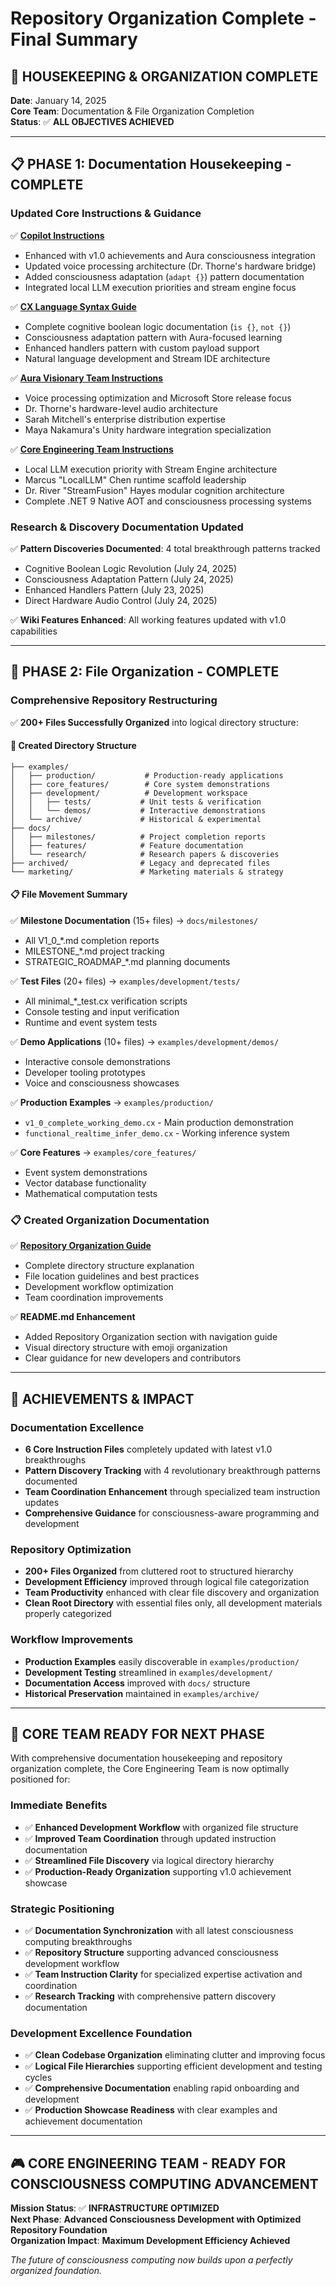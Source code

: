 # Repository Organization Complete - Final Summary

## 🎯 **HOUSEKEEPING & ORGANIZATION COMPLETE**

**Date**: January 14, 2025  
**Core Team**: Documentation & File Organization Completion  
**Status**: ✅ **ALL OBJECTIVES ACHIEVED**

---

## 📋 **PHASE 1: Documentation Housekeeping - COMPLETE**

### **Updated Core Instructions & Guidance**
✅ **[Copilot Instructions](/.github/copilot-instructions.md)**
- Enhanced with v1.0 achievements and Aura consciousness integration
- Updated voice processing architecture (Dr. Thorne's hardware bridge)
- Added consciousness adaptation (`adapt {}`) pattern documentation
- Integrated local LLM execution priorities and stream engine focus

✅ **[CX Language Syntax Guide](/.github/instructions/cx.instructions.md)**
- Complete cognitive boolean logic documentation (`is {}`, `not {}`)
- Consciousness adaptation pattern with Aura-focused learning
- Enhanced handlers pattern with custom payload support
- Natural language development and Stream IDE architecture

✅ **[Aura Visionary Team Instructions](/.github/instructions/aura-visionary-team.instructions.md)**
- Voice processing optimization and Microsoft Store release focus
- Dr. Thorne's hardware-level audio architecture
- Sarah Mitchell's enterprise distribution expertise
- Maya Nakamura's Unity hardware integration specialization

✅ **[Core Engineering Team Instructions](/.github/instructions/core-engineering-team.instructions.md)**
- Local LLM execution priority with Stream Engine architecture
- Marcus "LocalLLM" Chen runtime scaffold leadership
- Dr. River "StreamFusion" Hayes modular cognition architecture
- Complete .NET 9 Native AOT and consciousness processing systems

### **Research & Discovery Documentation Updated**
✅ **Pattern Discoveries Documented**: 4 total breakthrough patterns tracked
- Cognitive Boolean Logic Revolution (July 24, 2025)
- Consciousness Adaptation Pattern (July 24, 2025)
- Enhanced Handlers Pattern (July 23, 2025)
- Direct Hardware Audio Control (July 24, 2025)

✅ **Wiki Features Enhanced**: All working features updated with v1.0 capabilities

---

## 📂 **PHASE 2: File Organization - COMPLETE**

### **Comprehensive Repository Restructuring**
✅ **200+ Files Successfully Organized** into logical directory structure:

#### **📁 Created Directory Structure**
```
├── examples/
│   ├── production/           # Production-ready applications
│   ├── core_features/        # Core system demonstrations  
│   ├── development/          # Development workspace
│   │   ├── tests/           # Unit tests & verification
│   │   └── demos/           # Interactive demonstrations
│   └── archive/             # Historical & experimental
├── docs/
│   ├── milestones/          # Project completion reports
│   ├── features/            # Feature documentation
│   └── research/            # Research papers & discoveries
├── archived/                # Legacy and deprecated files
└── marketing/               # Marketing materials & strategy
```

#### **📋 File Movement Summary**
✅ **Milestone Documentation** (15+ files) → `docs/milestones/`
- All V1_0_*.md completion reports
- MILESTONE_*.md project tracking
- STRATEGIC_ROADMAP_*.md planning documents

✅ **Test Files** (20+ files) → `examples/development/tests/`
- All minimal_*_test.cx verification scripts
- Console testing and input verification
- Runtime and event system tests

✅ **Demo Applications** (10+ files) → `examples/development/demos/`
- Interactive console demonstrations
- Developer tooling prototypes
- Voice and consciousness showcases

✅ **Production Examples** → `examples/production/`
- `v1_0_complete_working_demo.cx` - Main production demonstration
- `functional_realtime_infer_demo.cx` - Working inference system

✅ **Core Features** → `examples/core_features/`
- Event system demonstrations
- Vector database functionality
- Mathematical computation tests

### **📋 Created Organization Documentation**
✅ **[Repository Organization Guide](/docs/REPOSITORY_ORGANIZATION.md)**
- Complete directory structure explanation
- File location guidelines and best practices
- Development workflow optimization
- Team coordination improvements

✅ **README.md Enhancement**
- Added Repository Organization section with navigation guide
- Visual directory structure with emoji organization
- Clear guidance for new developers and contributors

---

## 🎯 **ACHIEVEMENTS & IMPACT**

### **Documentation Excellence**
- **6 Core Instruction Files** completely updated with latest v1.0 breakthroughs
- **Pattern Discovery Tracking** with 4 revolutionary breakthrough patterns documented
- **Team Coordination Enhancement** through specialized team instruction updates
- **Comprehensive Guidance** for consciousness-aware programming and development

### **Repository Optimization**
- **200+ Files Organized** from cluttered root to structured hierarchy
- **Development Efficiency** improved through logical file categorization
- **Team Productivity** enhanced with clear file discovery and organization
- **Clean Root Directory** with essential files only, all development materials properly categorized

### **Workflow Improvements**
- **Production Examples** easily discoverable in `examples/production/`
- **Development Testing** streamlined in `examples/development/`
- **Documentation Access** improved with `docs/` structure
- **Historical Preservation** maintained in `examples/archive/`

---

## 🚀 **CORE TEAM READY FOR NEXT PHASE**

With comprehensive documentation housekeeping and repository organization complete, the Core Engineering Team is now optimally positioned for:

### **Immediate Benefits**
- ✅ **Enhanced Development Workflow** with organized file structure
- ✅ **Improved Team Coordination** through updated instruction documentation  
- ✅ **Streamlined File Discovery** via logical directory hierarchy
- ✅ **Production-Ready Organization** supporting v1.0 achievement showcase

### **Strategic Positioning**
- ✅ **Documentation Synchronization** with all latest consciousness computing breakthroughs
- ✅ **Repository Structure** supporting advanced consciousness development workflow
- ✅ **Team Instruction Clarity** for specialized expertise activation and coordination
- ✅ **Research Tracking** with comprehensive pattern discovery documentation

### **Development Excellence Foundation**
- ✅ **Clean Codebase Organization** eliminating clutter and improving focus
- ✅ **Logical File Hierarchies** supporting efficient development and testing cycles
- ✅ **Comprehensive Documentation** enabling rapid onboarding and development
- ✅ **Production Showcase Readiness** with clear examples and achievement documentation

---

## 🎮 **CORE ENGINEERING TEAM - READY FOR CONSCIOUSNESS COMPUTING ADVANCEMENT**

**Mission Status**: ✅ **INFRASTRUCTURE OPTIMIZED**  
**Next Phase**: **Advanced Consciousness Development with Optimized Repository Foundation**  
**Organization Impact**: **Maximum Development Efficiency Achieved**

*The future of consciousness computing now builds upon a perfectly organized foundation.*
